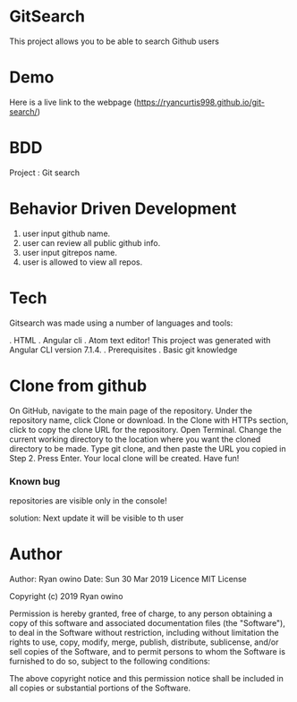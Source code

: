 # GitSearch

This project allows you to be able to search Github users

# Demo
Here is a live link to the webpage (https://ryancurtis998.github.io/git-search/)

# BDD
Project : Git search

# Behavior Driven Development

1. user input github name.
2. user can review all public github info.
3. user input gitrepos name.
4. user is allowed to view all repos.

# Tech
Gitsearch was made using a number of languages and tools:

. HTML
. Angular cli
. Atom text editor! This project was generated with Angular CLI version 7.1.4.
. Prerequisites
. Basic git knowledge

# Clone from github
On GitHub, navigate to the main page of the repository.
Under the repository name, click Clone or download.
In the Clone with HTTPs section, click to copy the clone URL for the repository.
Open Terminal.
Change the current working directory to the location where you want the cloned directory to be made.
Type git clone, and then paste the URL you copied in Step 2.
Press Enter. Your local clone will be created.
Have fun!
### Known bug

repositories are visible only in the console!

solution: Next update it will be visible to th user

# Author
Author: Ryan owino
Date: Sun 30 Mar 2019
Licence
MIT License

Copyright (c) 2019 Ryan owino

Permission is hereby granted, free of charge, to any person obtaining a copy of this software and associated documentation files (the "Software"), to deal in the Software without restriction, including without limitation the rights to use, copy, modify, merge, publish, distribute, sublicense, and/or sell copies of the Software, and to permit persons to whom the Software is furnished to do so, subject to the following conditions:

The above copyright notice and this permission notice shall be included in all copies or substantial portions of the Software.

